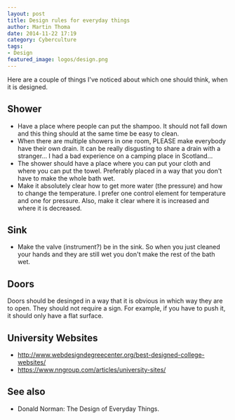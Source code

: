 ```yaml
---
layout: post
title: Design rules for everyday things
author: Martin Thoma
date: 2014-11-22 17:19
category: Cyberculture
tags:
- Design
featured_image: logos/design.png
---
```


Here are a couple of things I've noticed about which one should think, when it
is designed.


## Shower

* Have a place where people can put the shampoo. It should not fall down and
  this thing should at the same time be easy to clean.
* When there are multiple showers in one room, PLEASE make everybody have their
  own drain. It can be really disgusting to share a drain with a stranger...
  I had a bad experience on a camping place in Scotland...
* The shower should have a place where you can put your cloth and where you can
  put the towel. Preferably placed in a way that you don't have to make the
  whole bath wet.
* Make it absolutely clear how to get more water (the pressure) and how to
  change the temperature. I prefer one control element for temperature and one
  for pressure. Also, make it clear where it is increased and where it is
  decreased.


## Sink

* Make the valve (instrument?) be in the sink. So when you just cleaned your
  hands and they are still wet you don't make the rest of the bath wet.


## Doors

Doors should be desinged in a way that it is obvious in which way they are to
open. They should not require a sign. For example, if you have to push it, it
should only have a flat surface.


## University Websites

* http://www.webdesigndegreecenter.org/best-designed-college-websites/
* https://www.nngroup.com/articles/university-sites/


## See also

* Donald Norman: The Design of Everyday Things.
